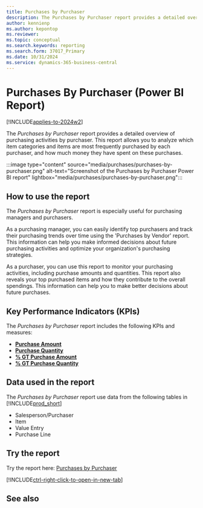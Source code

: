 ```yaml
---
title: Purchases by Purchaser
description: The Purchases by Purchaser report provides a detailed overview of purchasing activities by purchaser.
author: kennienp
ms.author: kepontop
ms.reviewer:
ms.topic: conceptual
ms.search.keywords: reporting
ms.search.form: 37017_Primary
ms.date: 10/31/2024
ms.service: dynamics-365-business-central
---
```


# Purchases By Purchaser (Power BI Report)

[!INCLUDE[applies-to-2024w2](includes/applies-to-2024w2.md)]

The *Purchases by Purchaser* report provides a detailed overview of purchasing activities by purchaser. This report allows you to analyze which item categories and items are most frequently purchased by each purchaser, and how much money they have spent on these purchases.

:::image type="content" source="media/purchases/purchases-by-purchaser.png" alt-text="Screenshot of the Purchases by Purchaser Power BI report" lightbox="media/purchases/purchases-by-purchaser.png":::

## How to use the report
The *Purchases by Purchaser* report is especially useful for purchasing managers and purchasers. 

As a purchasing manager, you can easily identify top purchasers and track their purchasing trends over time using the 'Purchases by Vendor' report. This information can help you make informed decisions about future purchasing activities and optimize your organization's purchasing strategies.

As a purchaser, you can use this report to monitor your purchasing activities, including purchase amounts and quantities. This report also reveals your top purchased items and how they contribute to the overall spendings. This information can help you to make better decisions about future purchases.

## Key Performance Indicators (KPIs)

The *Purchases by Purchaser* report includes the following KPIs and measures:

- [**Purchase Amount**](####)
- [**Purchase Quantity**](####)
- [**% GT Purchase Amount**](####)
- [**% GT Purchase Quantity**](####)

## Data used in the report

The *Purchases by Purchaser* report use data from the following tables in [!INCLUDE[prod_short](includes/prod_short.md)]

- Salesperson/Purchaser
- Item
- Value Entry
- Purchase Line

## Try the report

Try the report here: [Purchases by Purchaser](https://businesscentral.dynamics.com?page=37017)

[!INCLUDE[ctrl-right-click-to-open-in-new-tab](includes/ctrl-right-click-to-open-in-new-tab.md)]

## See also
